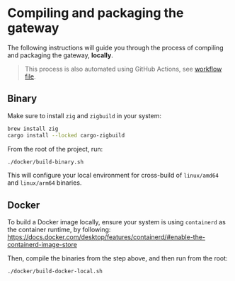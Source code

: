 # Compiling and packaging the gateway

The following instructions will guide you through the process of compiling and packaging the gateway, **locally**.

> This process is also automated using GitHub Actions, see [workflow file](../.github/workflows/build.yaml).

## Binary

Make sure to install `zig` and `zigbuild` in your system:

```bash
brew install zig
cargo install --locked cargo-zigbuild
```

From the root of the project, run:

```bash
./docker/build-binary.sh
```

This will configure your local environment for cross-build of `linux/amd64` and `linux/arm64` binaries.

## Docker

To build a Docker image locally, ensure your system is using `containerd` as the container runtime, by following: https://docs.docker.com/desktop/features/containerd/#enable-the-containerd-image-store

Then, compile the binaries from the step above, and then run from the root:

```bash
./docker/build-docker-local.sh
```
